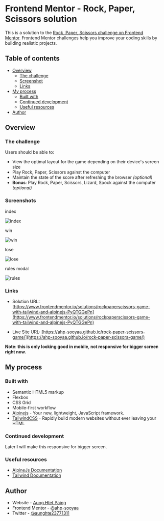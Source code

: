 # Frontend Mentor - Rock, Paper, Scissors solution

This is a solution to the [Rock, Paper, Scissors challenge on Frontend Mentor](https://www.frontendmentor.io/challenges/rock-paper-scissors-game-pTgwgvgH). Frontend Mentor challenges help you improve your coding skills by building realistic projects.

## Table of contents

- [Overview](#overview)
  - [The challenge](#the-challenge)
  - [Screenshot](#screenshot)
  - [Links](#links)
- [My process](#my-process)
  - [Built with](#built-with)
  - [Continued development](#continued-development)
  - [Useful resources](#useful-resources)
- [Author](#author)

## Overview

### The challenge

Users should be able to:

- View the optimal layout for the game depending on their device's screen size
- Play Rock, Paper, Scissors against the computer
- Maintain the state of the score after refreshing the browser _(optional)_
- **Bonus**: Play Rock, Paper, Scissors, Lizard, Spock against the computer _(optional)_

### Screenshots

index

![index](./Docs/index.png)

win

![win](./Docs/win.png)

lose

![lose](./Docs/lose.png)

rules modal

![rules](./Docs/rules.png)

### Links

- Solution URL: [https://www.frontendmentor.io/solutions/rockpaperscissors-game-with-tailwind-and-alpinejs-PyQTGGePn](https://www.frontendmentor.io/solutions/rockpaperscissors-game-with-tailwind-and-alpinejs-PyQTGGePn)

- Live Site URL: [https://ahp-sooyaa.github.io/rock-paper-scissors-game/](https://ahp-sooyaa.github.io/rock-paper-scissors-game/)

**Note: this is only looking good in mobile, not responsive for bigger screen right now.**

## My process

### Built with

- Semantic HTML5 markup
- Flexbox
- CSS Grid
- Mobile-first workflow
- [Alpinejs](https://alpinejs.dev/) - Your new, lightweight, JavaScript framework.
- [TailwindCSS](https://tailwindcss.com/) - Rapidly build modern websites without ever leaving your HTML

### Continued development

Later I will make this responsive for bigger screen.

### Useful resources

- [AlpineJs Documentation](https://alpinejs.dev/start-here)
- [Tailwind Documentation](https://tailwindcss.com/docs)

## Author

- Website - [Aung Htet Paing](https://aunghtetpaing.herokuapp.com/)
- Frontend Mentor - [@ahp-sooyaa](https://www.frontendmentor.io/profile/ahp-sooyaa)
- Twitter - [@aunghte23771311](https://twitter.com/aunghte23771311)

